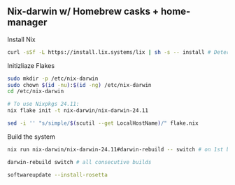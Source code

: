 ## Nix-darwin w/ Homebrew casks + home-manager

Install Nix
```bash
curl -sSf -L https://install.lix.systems/lix | sh -s -- install # Determinite NO
```

Initizliaze Flakes
```bash
sudo mkdir -p /etc/nix-darwin
sudo chown $(id -nu):$(id -ng) /etc/nix-darwin
cd /etc/nix-darwin

# To use Nixpkgs 24.11:
nix flake init -t nix-darwin/nix-darwin-24.11

sed -i '' "s/simple/$(scutil --get LocalHostName)/" flake.nix
```

Build the system
```bash
nix run nix-darwin/nix-darwin-24.11#darwin-rebuild -- switch # on 1st build

darwin-rebuild switch # all consecutive builds

softwareupdate --install-rosetta
```
